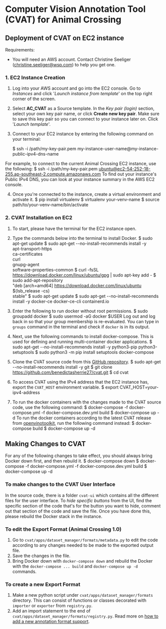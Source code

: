 # Computer Vision Annotation Tool (CVAT) for Animal Crossing

## Deployment of CVAT on EC2 instance

Requirements:
- You will need an AWS account. Contact Christine Seeliger (christine.seeliger@wsp.com) to help you get one.

### 1. EC2 Instance Creation

1. Log into your AWS account and go into the EC2 console. Go to _Instances_ and click '_Launch instance from template_' on the top right corner of the screen.

2. Select **AC_CVAT** as a Source template. In the _Key pair (login)_ section, select your own key pair name, or click **Create new key pair**. Make sure to save this key pair so you can connect to your instance later on. Click '_Launch template_'.

3. Connect to your EC2 instance by entering the following command on your terminal:

    $ ssh -i /path/my-key-pair.pem my-instance-user-name@my-instance-public-ipv4-dns-name

For example, to connect to the current Animal Crossing EC2 instance, use the following:
    $ ssh -i /path/my-key-pair.pem ubuntu@ec2-54-252-18-255.ap-southeast-2.compute.amazonaws.com
To find out your instance's Public IPv4 DNS, you can look at your instance summary in the AWS EC2 console.

4. Once you're connected to the instance, create a virtual environment and activate it.
    $ pip install virtualenv
    $ virtualenv your-venv-name
    $ source path/to/your-venv-name/bin/activate

### 2. CVAT Installation on EC2

1. To start, please have the terminal for the EC2 instance open.

2. Type the commands below into the terminal to install Docker.
    $ sudo apt-get update
    $ sudo apt-get --no-install-recommends install -y \
        apt-transport-https \
        ca-certificates \
        curl \
        gnupg-agent \
        software-properties-common
    $ curl -fsSL https://download.docker.com/linux/ubuntu/gpg | sudo apt-key add -
    $ sudo add-apt-repository \
        "deb [arch=amd64] https://download.docker.com/linux/ubuntu \
        $(lsb_release -cs) \
        stable"
    $ sudo apt-get update
    $ sudo apt-get --no-install-recommends install -y docker-ce docker-ce-cli containerd.io

3. Enter the following to run docker without root permissions.
    $ sudo groupadd docker
    $ sudo usermod -aG docker $USER
Log out and log back in so that your group membership is re-evaluated. You can type in `groups` command in the terminal and check if `docker` is in its output.

4. Next, use the following commands to install docker-compose. This is used for defining and running multi-container docker applications.
    $ sudo apt-get --no-install-recommends install -y python3-pip python3-setuptools
    $ sudo python3 -m pip install setuptools docker-compose

5. Clone the CVAT source code from this [GitHub repository](https://github.com/benedictasherrie27/cvat).
    $ sudo apt-get --no-install-recommends install -y git
    $ git clone https://github.com/benedictasherrie27/cvat.git
    $ cd cvat

6. To access CVAT using the IPv4 address that the EC2 instance has, export the `CVAT_HOST` environment variable.
    $ export CVAT_HOST=your-ipv4-address

7. To run the docker containers with the changes made to the CVAT source code, use the following command:
    $ docker-compose -f docker-compose.yml -f docker-compose.dev.yml build
    $ docker-compose up -d
To run the docker containers according to the latest CVAT release from [openvinotoolkit](https://github.com/openvinotoolkit/cvat), run the following command instead:
    $ docker-compose build
    $ docker-compose up -d

## Making Changes to CVAT

For any of the following changes to take effect, you should always bring Docker down first, and then rebuild it.
    $ docker-compose down
    $ docker-compose -f docker-compose.yml -f docker-compose.dev.yml build
    $ docker-compose up -d

### To make changes to the CVAT User Interface

In the source code, there is a folder `cvat-ui` which contains all the different files for the user interface. To _hide specific buttons_ from the UI, find the specific section of the code that's for the button you want to hide, comment out that section of the code and save the file. Once you have done this, please rebuild the Docker stack in the instance.

### To edit the Export Format (Animal Crossing 1.0)

1. Go to `cvat/apps/dataset_manager/formats/metadata.py` to edit the code according to any changes needed to be made to the exported output file.
2. Save the changes in the file.
3. Bring Docker down with `docker-compose down` and rebuild the Docker with the `docker-compose ... build` and `docker-compose up -d` commands.

### To create a new Export Format

1. Make a new python script under `cvat/apps/dataset_manager/formats` directory. This can consist of functions or classes decorated with `importer` or `exporter` from `registry.py`.
2. Add an import statement to the end of `cvat/apps/dataset_manager/formats/registry.py`.
Read more on [how to add a new annotation format support](https://openvinotoolkit.github.io/cvat/docs/contributing/new-annotation-format/).